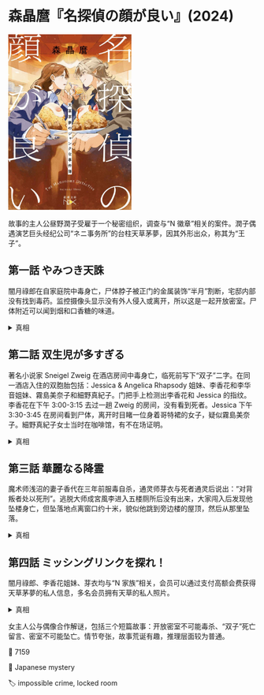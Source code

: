 # 森晶麿『名探偵の顔が良い』(2024)

<img src=images/2024b_cover.jpg width=250/>

故事的主人公昼野潤子受雇于一个秘密组织，调查与“N 徽章”相关的案件。潤子偶遇演艺巨头经纪公司“ネニ事务所”的台柱天草茅夢，因其外形出众，称其为“王子”。

## 第一話 やみつき天誅

闇月祿郎在自家庭院中毒身亡，尸体脖子被正门的金属装饰“半月”割断，宅邸内部没有找到毒药。监控摄像头显示没有外人侵入或离开，所以这是一起开放密室。尸体附近可以闻到烟和口香糖的味道。

<details><summary>真相</summary>
凶手是祿郎的女儿清奈，她把毒下在薄荷叶子上，利用祿郎吸烟后会吃薄荷叶去除口臭的习惯，让祿郎误食中毒。（伏线：清奈准备了油腻的晚餐，让祿郎饭后忍不住想要抽烟。）清奈在潤子的课上抽空从窗户扔出“半月”，嫁祸潤子。
</details>

## 第二話 双生児が多すぎる

著名小说家 Sneigel Zweig 在酒店房间中毒身亡，临死前写下“双子”二字。在同一酒店入住的双胞胎包括：Jessica & Angelica Rhapsody 姐妹、李香花和李华音姐妹、霧島美奈子和細野真紀子。门把手上检测出李香花和 Jessica 的指纹。李香花在下午 3:00-3:15 去过一趟 Zweig 的房间，没有看到死者。Jessica 下午3:30-3:45 在房间看到尸体，离开时目睹一位身着哥特裙的女子，疑似霧島美奈子。細野真紀子女士当时在咖啡馆，有不在场证明。

<details><summary>真相</summary>
凶手是 Sneigel 的双胞胎弟弟 Abel，他假扮 Sneigel 入住酒店，并在弟弟前来与他见面时将其毒杀。Abel 杀人后藏在床下，等 Jessica 走后穿着哥特裙离开。Sneigel 留下“XXS”（超小号）的死亡留言指向 Abel，Abel 将其改为“双子”，嫁祸 Rhapsody 姐妹。
</details>

## 第三話 華麗なる降霊

魔术师浅沼的妻子香代在三年前服毒自杀，通灵师芽衣与死者通灵后说出：“对背叛者处以死刑”。逃脱大师成宮風李进入五楼厕所后没有出来，大家闯入后发现他坠楼身亡，但坠落地点离窗口约十米，貌似他跳到旁边楼的屋顶，然后从那里坠落。

<details><summary>真相</summary>
芽衣是香代本人，被成宮毒害成重伤。香代的弟弟ノーラン小金井与香代、浅沼合作杀害了成宮，潤子看到成宮进入厕所是全身镜反射，其实成宮去了和厕所相反的方向。
</details>

## 第四話 ミッシングリンクを探れ！

闇月祿郎、李香花姐妹、芽衣均与“N 家族”相关，会员可以通过支付高额会费获得天草茅夢的私人信息，多名会员拥有天草的私人照片。

<details><summary>真相</summary>
幕后黑手是天草的同期井伊崎薫，他因嫉妒天草的成功，策划了一系列犯罪活动。他多次伪装成不同身份出现在潤子身边，试图毒害天草。
</details>

女主人公与偶像合作解谜，包括三个短篇故事：开放密室不可能毒杀、“双子”死亡留言、密室不可能坠亡。情节夸张，故事荒诞有趣，推理层面较为普通。

:link: 7159

:file_folder: Japanese mystery

:label: impossible crime, locked room
